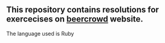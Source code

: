 ## This repository contains resolutions for exercecises on [beercrowd](https://www.beecrowd.com.br/judge/en/login) website.

The language used is Ruby
